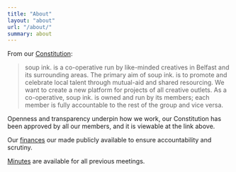 ```yaml
---
title: "About"
layout: "about"
url: "/about/"
summary: about
---
```


From our [Constitution](https://drive.google.com/file/d/1lxkUe52r92h4GxQyhrm2xn-0U7jV5pEk/view):

> soup ink. is a co-operative run by like-minded creatives in Belfast and its surrounding areas. The primary aim of soup ink. is to promote and celebrate local talent through mutual-aid and shared resourcing. We want to create a new platform for projects of all creative outlets. As a co-operative, soup ink. is owned and run by its members; each member is fully accountable to the rest of the group and vice versa.

Openness and transparency underpin how we work, our Constitution has been approved by all our members, and it is viewable at the link above.

Our [finances](https://drive.google.com/drive/u/4/folders/1aV0FT00k6qWA3q0v18QqLe-QclF4UQgi) our made publicly available to ensure accountability and scrutiny.

[Minutes](https://drive.google.com/drive/u/4/folders/16XAl8cDlwndFgFw0wWBVeSSzjzmRrzga) are available for all previous meetings.
